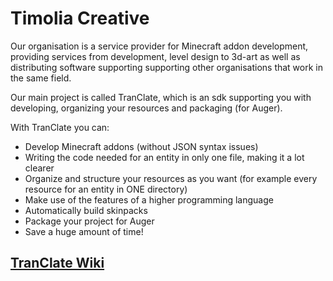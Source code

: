 # Timolia Creative

Our organisation is a service provider for Minecraft addon development, providing services from development, level design to 3d-art as well as distributing software supporting supporting other organisations that work in the same field.

Our main project is called TranClate, which is an sdk supporting you with developing, organizing your resources and packaging (for Auger).

With TranClate you can:
- Develop Minecraft addons (without JSON syntax issues)
- Writing the code needed for an entity in only one file, making it a lot clearer
- Organize and structure your resources as you want (for example every resource for an entity in ONE directory)
- Make use of the features of a higher programming language
- Automatically build skinpacks
- Package your project for Auger
- Save a huge amount of time!

## [TranClate Wiki](https://timoliacreative.github.io/#/)
